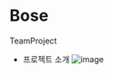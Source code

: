 # Bose
TeamProject
- 프로젝트 소개
![image](https://github.com/3399306/Bose/assets/150914729/0a9205d3-edbc-4cd0-bd1f-3602f5b02a07)

